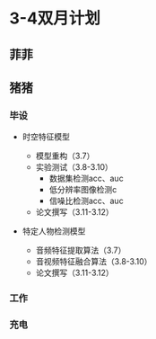 # 3-4双月计划

## 菲菲



## 猪猪

### 毕设

- 时空特征模型
  - 模型重构（3.7）
  - 实验测试（3.8-3.10）
    - 数据集检测acc、auc
    - 低分辨率图像检测c
    - 信噪比检测acc、auc
  - 论文撰写（3.11-3.12）

- 特定人物检测模型
  - 音频特征提取算法（3.7）
  - 音视频特征融合算法（3.8-3.10）
  - 论文撰写（3.11-3.12）


### 工作


### 充电
